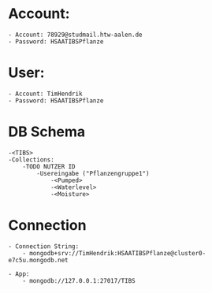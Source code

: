 # Account:

	- Account: 78929@studmail.htw-aalen.de
	- Password: HSAATIBSPflanze

# User:

	- Account: TimHendrik
	- Password: HSAATIBSPflanze

# DB Schema
	-<TIBS>
	-Collections:
		-TODO NUTZER ID
			-Usereingabe ("Pflanzengruppe1")
				-<Pumped>
				-<Waterlevel>
				-<Moisture>

# Connection

	- Connection String:
		- mongodb+srv://TimHendrik:HSAATIBSPflanze@cluster0-e7c5u.mongodb.net

	- App:
		- mongodb://127.0.0.1:27017/TIBS
